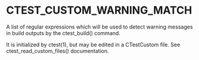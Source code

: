   

# CTEST_CUSTOM_WARNING_MATCH  
A list of regular expressions which will be used to detect warning messages in
build outputs by the ctest_build() command.  

It is initialized by ctest(1), but may be edited in a CTestCustom
file. See ctest_read_custom_files() documentation.  

